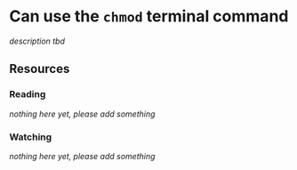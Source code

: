 # Can use the `chmod` terminal command

_description tbd_

## Resources

### Reading

_nothing here yet, please add something_

### Watching

_nothing here yet, please add something_
